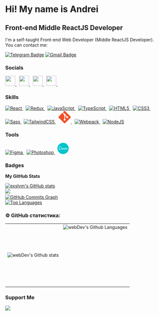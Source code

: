 # Hi! My name is Andrei

## Front-end Middle ReactJS Developer

I'm a self-taught Front-end Web Developer (Middle ReactJS Developer). You can contact me:

[![Telegram Badge](https://img.shields.io/badge/-exslym-blue?style=flat&logo=Telegram&logoColor=white)](https://t.me/exslym)  [![Gmail Badge](https://img.shields.io/badge/-Gmail-red?style=flat&logo=Gmail&logoColor=white)](mailto:exslym@gmail.com)

### Socials

<div align="left">
	<a href="https://www.github.com/exslym" target="_blank" rel="noreferrer">
		<img src="https://raw.githubusercontent.com/danielcranney/readme-generator/main/public/icons/socials/github.svg" width="32" height="32" />
	</a>&nbsp
	<a href="https://www.linkedin.com/in/exslym" target="_blank" rel="noreferrer">
		<img src="https://raw.githubusercontent.com/danielcranney/readme-generator/main/public/icons/socials/linkedin.svg" width="32" height="32" />
	</a>&nbsp
	<a href="https://www.twitter.com/exslym" target="_blank" rel="noreferrer">
		<img src="https://raw.githubusercontent.com/danielcranney/readme-generator/main/public/icons/socials/twitter.svg" width="32" height="32" />
	</a>&nbsp
	<a href="https://www.youtube.com/c/exslym" target="_blank" rel="noreferrer">
		<img src="https://raw.githubusercontent.com/danielcranney/readme-generator/main/public/icons/socials/youtube.svg" width="32" height="32" />
	</a>&nbsp
</div>

### Skills

<div align="left">
	<a href="https://reactjs.org/" target="_blank" rel="noreferrer">
		<img src="https://raw.githubusercontent.com/danielcranney/readme-generator/main/public/icons/skills/react-colored.svg" width="36" height="36" alt="React" />
	</a>&nbsp
	<a href="https://redux.js.org/" target="_blank" rel="noreferrer">
		<img src="https://raw.githubusercontent.com/danielcranney/readme-generator/main/public/icons/skills/redux-colored.svg" width="36" height="36" alt="Redux" />
	</a>&nbsp
	<a href="https://developer.mozilla.org/en-US/docs/Web/JavaScript" target="_blank" rel="noreferrer">
		<img src="https://raw.githubusercontent.com/danielcranney/readme-generator/main/public/icons/skills/javascript-colored.svg" width="36" height="36" alt="JavaScript" />
	</a>&nbsp
	<a href="https://www.typescriptlang.org/" target="_blank" rel="noreferrer">
		<img src="https://raw.githubusercontent.com/danielcranney/readme-generator/main/public/icons/skills/typescript-colored.svg" width="36" height="36" alt="TypeScript" />
	</a>&nbsp
	<a href="https://developer.mozilla.org/en-US/docs/Glossary/HTML5" target="_blank" rel="noreferrer">
		<img src="https://raw.githubusercontent.com/danielcranney/readme-generator/main/public/icons/skills/html5-colored.svg" width="36" height="36" alt="HTML5" />
	</a>&nbsp
	<a href="https://www.w3.org/TR/CSS/#css" target="_blank" rel="noreferrer">
		<img src="https://raw.githubusercontent.com/danielcranney/readme-generator/main/public/icons/skills/css3-colored.svg" width="36" height="36" alt="CSS3" />
	</a>&nbsp
	<a href="https://sass-lang.com/" target="_blank" rel="noreferrer">
		<img src="https://raw.githubusercontent.com/danielcranney/readme-generator/main/public/icons/skills/sass-colored.svg" width="36" height="36" alt="Sass" />
	</a>&nbsp
	<a href="https://tailwindcss.com/" target="_blank" rel="noreferrer">
		<img src="https://raw.githubusercontent.com/danielcranney/readme-generator/main/public/icons/skills/tailwindcss-colored.svg" width="36" height="36" alt="TailwindCSS" />
	</a>&nbsp
	<a href="https://git-scm.com/" target="_blank" rel="noreferrer">
		<img src="https://github.com/devicons/devicon/blob/master/icons/git/git-original.svg" title="git" alt="git" width="40" height="40"/>
	</a>&nbsp
	<a href="https://webpack.js.org/" target="_blank" rel="noreferrer">
		<img src="https://raw.githubusercontent.com/danielcranney/readme-generator/main/public/icons/skills/webpack-colored.svg" width="36" height="36" alt="Webpack" />
	</a>&nbsp
	<a href="https://nodejs.org/en/" target="_blank" rel="noreferrer">
		<img src="https://raw.githubusercontent.com/danielcranney/readme-generator/main/public/icons/skills/nodejs-colored.svg" width="36" height="36" alt="NodeJS" />
	</a>
</div>

### Tools

<div align="left">
	<a href="https://www.figma.com/" target="_blank" rel="noreferrer">
		<img src="https://raw.githubusercontent.com/danielcranney/readme-generator/main/public/icons/skills/figma-colored.svg" width="36" height="36" alt="Figma" />
	</a>&nbsp
	<a href="https://www.adobe.com/uk/products/photoshop.html" target="_blank" rel="noreferrer">
		<img src="https://raw.githubusercontent.com/danielcranney/readme-generator/main/public/icons/skills/photoshop-colored.svg" width="36" height="36" alt="Photoshop" />
	</a>&nbsp
	<a href="https://www.canva.com/" target="_blank" rel="noreferrer">
		<img src="https://github.com/devicons/devicon/blob/master/icons/canva/canva-original.svg" width="36" height="36" alt="Canva" />
	</a>
</div>

### Badges

<strong>My GitHub Stats</strong>

<div align="left">
	<a href="http://www.github.com/exslym">
		<img src="https://github-readme-stats.vercel.app/api?username=exslym&show_icons=true&hide=&count_private=true&title_color=0891b2&text_color=ffffff&icon_color=0891b2&bg_color=1c1917&hide_border=true&show_icons=true" alt="exslym's GitHub stats" />
	</a>
</div>

<div align="left">
	<a href="http://www.github.com/exslym">
		<img src="https://github-readme-streak-stats.herokuapp.com/?user=exslym&stroke=ffffff&background=1c1917&ring=0891b2&fire=0891b2&currStreakNum=ffffff&currStreakLabel=0891b2&sideNums=ffffff&sideLabels=ffffff&dates=ffffff&hide_border=true" />
	</a>
</div>

<div align="left">
	<a href="http://www.github.com/exslym">
		<img src="https://github-readme-activity-graph.cyclic.app/graph?username=exslym&bg_color=1c1917&color=ffffff&line=0891b2&point=ffffff&area_color=1c1917&area=true&hide_border=true&custom_title=GitHub%20Commits%20Graph" alt="GitHub Commits Graph" />
	</a>
</div>

<div align="left">
	<a href="https://github.com/exslym" align="left">
		<img src="https://github-readme-stats.vercel.app/api/top-langs/?username=exslym&langs_count=10&title_color=0891b2&text_color=ffffff&icon_color=0891b2&bg_color=1c1917&hide_border=true&locale=en&custom_title=Top%20%Languages" alt="Top Languages" />
	</a>
</div>

### ⚙️ GitHub статистика:

<table>
  <tr>
    <td>
      <img align="left" src="http://github-readme-streak-stats.herokuapp.com?user=exslym&theme=dark&background=000000" alt="webDev's Github stats" />
    </td>
    <td>
      <img height="195px" align="right" alt="webDev's Github Languages" src="https://github-readme-stats.vercel.app/api/top-langs/?username=exslym&layout=compact&theme=vision-friendly-dark" />
    </td>
  </tr>
</table>

### Support Me

<div align="left">
	<a href="https://www.buymeacoffee.com/exslym">
		<img src="https://cdn.buymeacoffee.com/buttons/v2/default-yellow.png" width="200" />
	</a>
</div>
